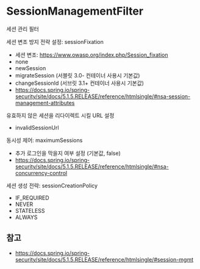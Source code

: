 # SessionManagementFilter

세션 관리 필터

세션 변조 방지 전략 설정: sessionFixation

- 세션 변조: https://www.owasp.org/index.php/Session_fixation
- none
- newSession
- migrateSession (서블릿 3.0- 컨테이너 사용시 기본값)
- changeSessionId (서브릿 3.1+ 컨테이너 사용시 기본값)
- https://docs.spring.io/spring-security/site/docs/5.1.5.RELEASE/reference/htmlsingle/#nsa-session-management-attributes

유효하지 않은 세션을 리다이렉트 시킬 URL 설정

- invalidSessionUrl

동시성 제어: maximumSessions

- 추가 로그인을 막을지 여부 설정 (기본값, false)
- https://docs.spring.io/spring-security/site/docs/5.1.5.RELEASE/reference/htmlsingle/#nsa-concurrency-control

세션 생성 전략: sessionCreationPolicy
- IF_REQUIRED
- NEVER
- STATELESS
- ALWAYS

## 참고

- https://docs.spring.io/spring-security/site/docs/5.1.5.RELEASE/reference/htmlsingle/#session-mgmt